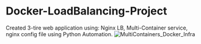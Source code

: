 # Docker-LoadBalancing-Project
Created 3-tire web application using: Nginx LB, Multi-Container service, nginx config file using Python Automation.
![MultiContainers_Docker_Infra](https://github.com/Arnab-Chowdhuri/Docker-LoadBalancing-Project/assets/87364479/6bf72099-f4a2-47fd-a494-b07fd6ef130b)
